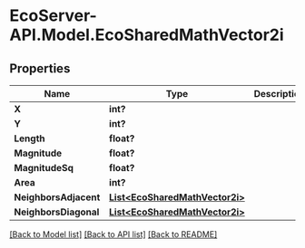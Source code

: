 # EcoServer-API.Model.EcoSharedMathVector2i
## Properties

Name | Type | Description | Notes
------------ | ------------- | ------------- | -------------
**X** | **int?** |  | [optional] 
**Y** | **int?** |  | [optional] 
**Length** | **float?** |  | [optional] 
**Magnitude** | **float?** |  | [optional] 
**MagnitudeSq** | **float?** |  | [optional] 
**Area** | **int?** |  | [optional] 
**NeighborsAdjacent** | [**List&lt;EcoSharedMathVector2i&gt;**](EcoSharedMathVector2i.md) |  | [optional] 
**NeighborsDiagonal** | [**List&lt;EcoSharedMathVector2i&gt;**](EcoSharedMathVector2i.md) |  | [optional] 

[[Back to Model list]](../README.md#documentation-for-models) [[Back to API list]](../README.md#documentation-for-api-endpoints) [[Back to README]](../README.md)

